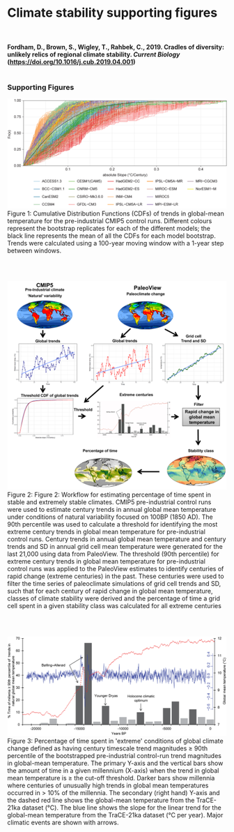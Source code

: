 Climate stability supporting figures
================

<br/><br/> **Fordham, D., Brown, S., Wigley, T., Rahbek, C., 2019. Cradles of diversity: unlikely relics of regional climate stability. *Current Biology* (https://doi.org/10.1016/j.cub.2019.04.001)** <br/><br/>

### Supporting Figures
![](md_figs/SupportingFigure01.png)
Figure 1: Cumulative Distribution Functions (CDFs) of trends in global-mean temperature for the pre-industrial CMIP5 control runs. Different colours represent the bootstrap replicates for each of the different models; the black line represents the mean of all the CDFs for each model bootstrap. Trends were calculated using a 100-year moving window with a 1-year step between windows.

<br/><br/>

![](md_figs/CurrentBiol_Schematic-01.png)
Figure 2: Figure 2: Workflow for estimating percentage of time spent in stable and extremely stable climates. CMIP5 pre-industrial control runs were used to estimate century trends in annual global mean temperature under conditions of natural variability focused on 100BP (1850 AD). The 90th percentile was used to calculate a threshold for identifying the most extreme century trends in global mean temperature for pre-industrial control runs. Century trends in annual global mean temperature and century trends and SD in annual grid cell mean temperature were generated for the last 21,000 using data from PaleoView. The threshold (90th percentile) for extreme century trends in global mean temperature for pre-industrial control runs was applied to the PaleoView estimates to identify centuries of rapid change (extreme centuries) in the past. These centuries were used to filter the time series of paleoclimate simulations of grid cell trends and SD, such that for each century of rapid change in global mean temperature, classes of climate stability were derived and the percentage of time a grid cell spent in a given stability class was calculated for all extreme centuries

<br/><br/>

![](md_figs/SupportingFigure_TimeSeries.png)
Figure 3: Percentage of time spent in 'extreme' conditions of global climate change defined as having century timescale trend magnitudes ≥ 90th percentile of the bootstrapped pre-industrial control-run trend magnitudes in global-mean temperature. The primary Y-axis and the vertical bars show the amount of time in a given millennium (X-axis) when the trend in global mean temperature is ≥ the cut-off threshold. Darker bars show millennia where centuries of unusually high trends in global mean temperatures occurred in > 10% of the millennia. The secondary (right hand) Y-axis and the dashed red line shows the global-mean temperature from the TraCE-21ka dataset (°C). The blue line shows the slope for the linear trend for the global-mean temperature from the TraCE-21ka dataset (°C per year). Major climatic events are shown with arrows.

